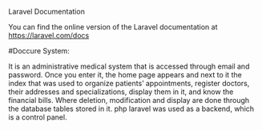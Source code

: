 Laravel Documentation

You can find the online version of the Laravel documentation at https://laravel.com/docs

#Doccure System: 

It is an administrative medical system that is accessed through email and password. Once you enter it, 
the home page appears and next to it the index that was used to organize patients’ appointments, register doctors, their addresses and specializations,
display them in it, and know the financial bills. Where deletion, modification and display are done through the database tables stored in it.
php laravel was used as a backend, which is a control panel.



